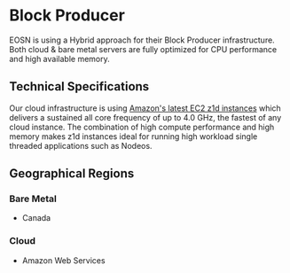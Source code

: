 # Block Producer

EOSN is using a Hybrid approach for their Block Producer infrastructure. Both cloud & bare metal servers are fully optimized for CPU performance and high available memory.

## Technical Specifications

Our cloud infrastructure is using [Amazon's latest EC2 z1d instances](https://aws.amazon.com/about-aws/whats-new/2018/07/introducing-amazon-ec2-z1d-instances/) which delivers a sustained all core frequency of up to 4.0 GHz, the fastest of any cloud instance. The combination of high compute performance and high memory makes z1d instances ideal for running high workload single threaded applications such as Nodeos.

## Geographical Regions

### Bare Metal

- Canada

### Cloud

- Amazon Web Services